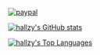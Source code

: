 [![paypal](https://www.paypalobjects.com/en_US/i/btn/btn_donateCC_LG.gif)](https://www.paypal.com/donate?business=QMDXUKQXRT75N&currency_code=CAD)

[![hallzy's GitHub stats](https://github-readme-stats.vercel.app/api?username=hallzy&count_private=true&show_icons=true&theme=gruvbox&include_all_commits=true&include_all_contributions=true)](https://github.com/anuraghazra/github-readme-stats)

[![hallzy's Top Languages](https://github-readme-stats.vercel.app/api/top-langs/?username=hallzy&langs_count=10&theme=gruvbox&exclude_repo=st-fork,dwm-slstatus-fork,dwm-fork,scroll-fork,slock-fork,tabbed-fork,dmenu-fork,sent-fork,yankmatches.vim)](https://github.com/anuraghazra/github-readme-stats)
